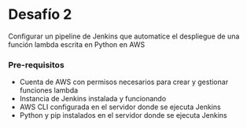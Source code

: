 # Desafío 2

Configurar un pipeline de Jenkins que automatice el despliegue de una función lambda escrita en Python en AWS 

### Pre-requisitos 
-	Cuenta de AWS con permisos necesarios para crear y gestionar funciones lambda
-	Instancia de Jenkins instalada y funcionando 
-	AWS CLI configurada en el servidor donde se ejecuta Jenkins 
-	Python y pip instalados en el servidor donde se ejecuta Jenkins 
